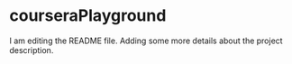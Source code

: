 # courseraPlayground
I am editing the README file. Adding some more details about the project description.

